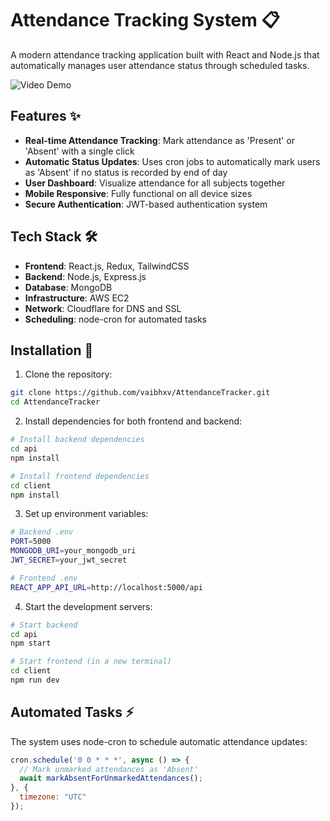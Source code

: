 # Attendance Tracking System 📋

A modern attendance tracking application built with React and Node.js that automatically manages user attendance status through scheduled tasks.

![Video Demo](screenshot2.gif)


## Features ✨

- **Real-time Attendance Tracking**: Mark attendance as 'Present' or 'Absent' with a single click
- **Automatic Status Updates**: Uses cron jobs to automatically mark users as 'Absent' if no status is recorded by end of day
- **User Dashboard**: Visualize attendance for all subjects together
- **Mobile Responsive**: Fully functional on all device sizes
- **Secure Authentication**: JWT-based authentication system

## Tech Stack 🛠

- **Frontend**: React.js, Redux, TailwindCSS
- **Backend**: Node.js, Express.js
- **Database**: MongoDB
- **Infrastructure**: AWS EC2
- **Network**: Cloudflare for DNS and SSL
- **Scheduling**: node-cron for automated tasks

## Installation 🚀

1. Clone the repository:
```bash
git clone https://github.com/vaibhxv/AttendanceTracker.git
cd AttendanceTracker
```

2. Install dependencies for both frontend and backend:
```bash
# Install backend dependencies
cd api
npm install

# Install frontend dependencies
cd client
npm install
```

3. Set up environment variables:
```bash
# Backend .env
PORT=5000
MONGODB_URI=your_mongodb_uri
JWT_SECRET=your_jwt_secret

# Frontend .env
REACT_APP_API_URL=http://localhost:5000/api
```

4. Start the development servers:
```bash
# Start backend
cd api
npm start

# Start frontend (in a new terminal)
cd client
npm run dev
```


## Automated Tasks ⚡

The system uses node-cron to schedule automatic attendance updates:

```javascript
cron.schedule('0 0 * * *', async () => {
  // Mark unmarked attendances as 'Absent'
  await markAbsentForUnmarkedAttendances();
}, {
  timezone: "UTC"
});
```
